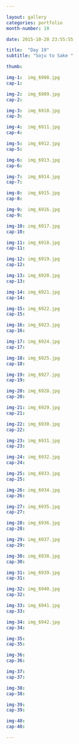```yaml
---

layout: gallery
categories: portfolio
month-number: 10

date: 2015-10-20 23:55:55

title:  "Day 19"
subtitle: "Soju to Sake "

thumb:	

img-1:	img_6908.jpg
cap-1:	

img-2:	img_6909.jpg
cap-2:	

img-3:	img_6910.jpg
cap-3: 	

img-4:	img_6911.jpg
cap-4:	

img-5:	img_6912.jpg
cap-5:	

img-6:	img_6913.jpg
cap-6:	

img-7:	img_6914.jpg
cap-7:	

img-8:	img_6915.jpg
cap-8:	

img-9:	img_6916.jpg
cap-9:	

img-10:	img_6917.jpg
cap-10:	

img-11:	img_6918.jpg
cap-11:	

img-12:	img_6919.jpg
cap-12:	

img-13:	img_6920.jpg
cap-13:	

img-14:	img_6921.jpg
cap-14:	

img-15:	img_6922.jpg
cap-15:	

img-16:	img_6923.jpg
cap-16:	

img-17:	img_6924.jpg
cap-17:	

img-18:	img_6925.jpg
cap-18:	

img-19:	img_6927.jpg
cap-19:	

img-20:	img_6928.jpg
cap-20:	

img-21:	img_6929.jpg
cap-21:	

img-22:	img_6930.jpg
cap-22:	

img-23:	img_6931.jpg
cap-23:	

img-24:	img_6932.jpg
cap-24:	

img-25:	img_6933.jpg
cap-25:	

img-26:	img_6934.jpg
cap-26:	

img-27:	img_6935.jpg
cap-27:	

img-28:	img_6936.jpg
cap-28:	

img-29:	img_6937.jpg
cap-29:	

img-30:	img_6938.jpg
cap-30:	

img-31:	img_6939.jpg
cap-31:	

img-32:	img_6940.jpg
cap-32:	

img-33:	img_6941.jpg
cap-33:	

img-34:	img_6942.jpg
cap-34:	

img-35:	
cap-35:	

img-36:	
cap-36:	

img-37:	
cap-37:	

img-38:	
cap-38:	

img-39:	
cap-39:	

img-40:	
cap-40:	

---
```



